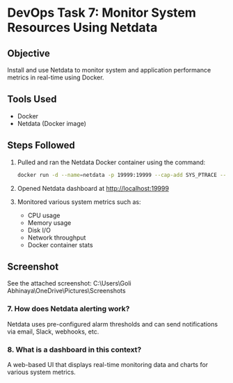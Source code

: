 # DevOps Task 7: Monitor System Resources Using Netdata

## Objective
Install and use Netdata to monitor system and application performance metrics in real-time using Docker.

## Tools Used
- Docker
- Netdata (Docker image)

## Steps Followed
1. Pulled and ran the Netdata Docker container using the command:
   ```bash
   docker run -d --name=netdata -p 19999:19999 --cap-add SYS_PTRACE --security-opt apparmor=unconfined netdata/netdata
   ```

2. Opened Netdata dashboard at [http://localhost:19999](http://localhost:19999)

3. Monitored various system metrics such as:
   - CPU usage
   - Memory usage
   - Disk I/O
   - Network throughput
   - Docker container stats

## Screenshot
See the attached screenshot: C:\Users\Goli Abhinaya\OneDrive\Pictures\Screenshots



### 7. How does Netdata alerting work?
Netdata uses pre-configured alarm thresholds and can send notifications via email, Slack, webhooks, etc.

### 8. What is a dashboard in this context?
A web-based UI that displays real-time monitoring data and charts for various system metrics.

